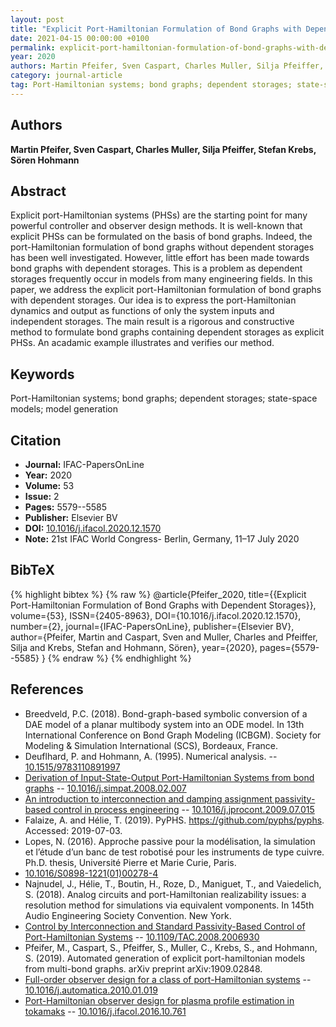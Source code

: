 ```yaml
---
layout: post
title: "Explicit Port-Hamiltonian Formulation of Bond Graphs with Dependent Storages"
date: 2021-04-15 00:00:00 +0100
permalink: explicit-port-hamiltonian-formulation-of-bond-graphs-with-dependent-storages
year: 2020
authors: Martin Pfeifer, Sven Caspart, Charles Muller, Silja Pfeiffer, Stefan Krebs, Sören Hohmann
category: journal-article
tag: Port-Hamiltonian systems; bond graphs; dependent storages; state-space models; model generation
---
```

 
## Authors
**Martin Pfeifer, Sven Caspart, Charles Muller, Silja Pfeiffer, Stefan Krebs, Sören Hohmann**
 
## Abstract
Explicit port-Hamiltonian systems (PHSs) are the starting point for many powerful controller and observer design methods. It is well-known that explicit PHSs can be formulated on the basis of bond graphs. Indeed, the port-Hamiltonian formulation of bond graphs without dependent storages has been well investigated. However, little effort has been made towards bond graphs with dependent storages. This is a problem as dependent storages frequently occur in models from many engineering fields. In this paper, we address the explicit port-Hamiltonian formulation of bond graphs with dependent storages. Our idea is to express the port-Hamiltonian dynamics and output as functions of only the system inputs and independent storages. The main result is a rigorous and constructive method to formulate bond graphs containing dependent storages as explicit PHSs. An acadamic example illustrates and verifies our method.
 
## Keywords
Port-Hamiltonian systems; bond graphs; dependent storages; state-space models; model generation
 
## Citation
- **Journal:** IFAC-PapersOnLine
- **Year:** 2020
- **Volume:** 53
- **Issue:** 2
- **Pages:** 5579--5585
- **Publisher:** Elsevier BV
- **DOI:** [10.1016/j.ifacol.2020.12.1570](https://doi.org/10.1016/j.ifacol.2020.12.1570)
- **Note:** 21st IFAC World Congress- Berlin, Germany, 11–17 July 2020
 
## BibTeX
{% highlight bibtex %}
{% raw %}
@article{Pfeifer_2020,
  title={{Explicit Port-Hamiltonian Formulation of Bond Graphs with Dependent Storages}},
  volume={53},
  ISSN={2405-8963},
  DOI={10.1016/j.ifacol.2020.12.1570},
  number={2},
  journal={IFAC-PapersOnLine},
  publisher={Elsevier BV},
  author={Pfeifer, Martin and Caspart, Sven and Muller, Charles and Pfeiffer, Silja and Krebs, Stefan and Hohmann, Sören},
  year={2020},
  pages={5579--5585}
}
{% endraw %}
{% endhighlight %}
 
## References
- Breedveld, P.C. (2018). Bond-graph-based symbolic conversion of a DAE model of a planar multibody system into an ODE model. In 13th International Conference on Bond Graph Modeling (ICBGM). Society for Modeling & Simulation International (SCS), Bordeaux, France.
- Deuflhard, P. and Hohmann, A. (1995). Numerical analysis. -- [10.1515/9783110891997](https://doi.org/10.1515/9783110891997)
- [Derivation of Input-State-Output Port-Hamiltonian Systems from bond graphs](derivation-of-input-state-output-port-hamiltonian-systems-from-bond-graphs) -- [10.1016/j.simpat.2008.02.007](https://doi.org/10.1016/j.simpat.2008.02.007)
- [An introduction to interconnection and damping assignment passivity-based control in process engineering](an-introduction-to-interconnection-and-damping-assignment-passivity-based-control-in-process-engineering) -- [10.1016/j.jprocont.2009.07.015](https://doi.org/10.1016/j.jprocont.2009.07.015)
- Falaize, A. and Hélie, T. (2019). PyPHS. https://github.com/pyphs/pyphs. Accessed: 2019-07-03.
- Lopes, N. (2016). Approche passive pour la modélisation, la simulation et l’étude d’un banc de test robotisé pour les instruments de type cuivre. Ph.D. thesis, Université Pierre et Marie Curie, Paris.
- [10.1016/S0898-1221(01)00278-4](https://doi.org/10.1016/S0898-1221(01)00278-4)
- Najnudel, J., Hélie, T., Boutin, H., Roze, D., Maniguet, T., and Vaiedelich, S. (2018). Analog circuits and port-Hamiltonian realizability issues: a resolution method for simulations via equivalent vomponents. In 145th Audio Engineering Society Convention. New York.
- [Control by Interconnection and Standard Passivity-Based Control of Port-Hamiltonian Systems](control-by-interconnection-and-standard-passivity-based-control-of-port-hamiltonian-systems) -- [10.1109/TAC.2008.2006930](https://doi.org/10.1109/TAC.2008.2006930)
- Pfeifer, M., Caspart, S., Pfeiffer, S., Muller, C., Krebs, S., and Hohmann, S. (2019). Automated generation of explicit port-hamiltonian models from multi-bond graphs. arXiv preprint arXiv:1909.02848.
- [Full-order observer design for a class of port-Hamiltonian systems](full-order-observer-design-for-a-class-of-port-hamiltonian-systems) -- [10.1016/j.automatica.2010.01.019](https://doi.org/10.1016/j.automatica.2010.01.019)
- [Port-Hamiltonian observer design for plasma profile estimation in tokamaks](port-hamiltonian-observer-design-for-plasma-profile-estimation-in-tokamaks) -- [10.1016/j.ifacol.2016.10.761](https://doi.org/10.1016/j.ifacol.2016.10.761)

